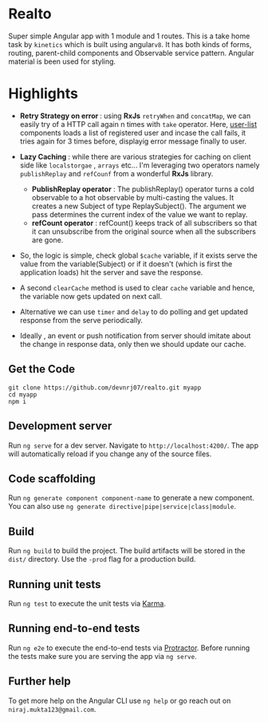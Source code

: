 # Realto

Super simple Angular app with 1 module and 1 routes. This is a take home task by `kinetics` which is built using angular`v8`. It has both kinds of forms, routing, parent-child components and Observable service pattern. Angular material is been used for styling.  

# Highlights 
- <b>Retry Strategy on error </b>: using <b>RxJs</b> `retryWhen` and `concatMap`, we can easily try of a HTTP call again n times with `take` operator. Here, <u>user-list</u> components loads a list of registered user and incase the call fails, it tries again for 3 times before, displayig error message finally to user.

- <b>Lazy Caching </b>: while there are various strategies for caching on client side like `localstorgae` , `arrays` etc... I'm leveraging two operators namely `publishReplay` and `refCounf` from a wonderful <b>RxJs</b> library. 
  - <b>PublishReplay operator</b> : The publishReplay() operator turns a cold observable to a hot observable by    multi-casting the values. It creates a new Subject of type ReplaySubject(). The argument we pass determines the current index of the value we want to replay.
  - <b>refCount operator</b>  : refCount() keeps track of all subscribers so that it can unsubscribe from the original source when all the subscribers are gone.

- So, the logic is simple, check global `$cache` variable, if it exists serve the value from the variable(Subject) or if it doesn't (which is first the application loads) hit the server and save the response.
- A second `clearCache` method is used to clear `cache` variable and hence, the variable now gets updated on next call.
- Alternative we can use `timer` and `delay` to do polling and get updated response from the serve periodically.

- Ideally , an event or push notification from server should imitate about the change in response data, only then we should update our cache.

## Get the Code
```
git clone https://github.com/devnrj07/realto.git myapp
cd myapp
npm i
```

## Development server

Run `ng serve` for a dev server. Navigate to `http://localhost:4200/`. The app will automatically reload if you change any of the source files.

## Code scaffolding

Run `ng generate component component-name` to generate a new component. You can also use `ng generate directive|pipe|service|class|module`.

## Build

Run `ng build` to build the project. The build artifacts will be stored in the `dist/` directory. Use the `-prod` flag for a production build.

## Running unit tests

Run `ng test` to execute the unit tests via [Karma](https://karma-runner.github.io).

## Running end-to-end tests

Run `ng e2e` to execute the end-to-end tests via [Protractor](http://www.protractortest.org/).
Before running the tests make sure you are serving the app via `ng serve`.

## Further help

To get more help on the Angular CLI use `ng help` or go reach out on `niraj.mukta123@gmail.com`.
